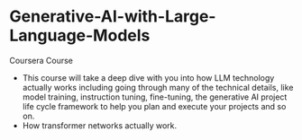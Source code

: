 # Generative-AI-with-Large-Language-Models
Coursera Course
- This course will take a deep dive with you into how LLM technology actually works including going through many of the technical details, like model training, instruction tuning, fine-tuning, the generative AI project life cycle framework to help you plan and execute your projects and so on.
- How transformer networks actually work. 
